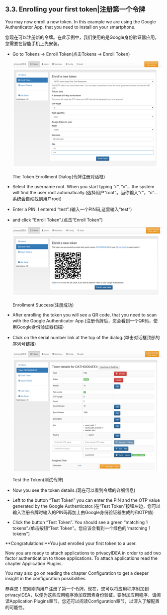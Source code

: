 ## 3.3. Enrolling your first token|注册第一个令牌

You may now enroll a new token. In this example we are using the Google Authenticator App, that you need to install on your smartphone.

您现在可以注册新的令牌。在此示例中，我们使用的是Google身份验证器应用，您需要在智能手机上先安装。

* Go to Tokens -> Enroll Token(点击Tokens -> Enroll Token)

  ![enroll1](../Contents/enroll1.png)

  The Token Enrollment Dialog(令牌注册对话框)

* Select the username root. When you start typing “r”, “o”... the system will find the user root automatically.(选择用户“root”。当你输入“r”，“o”...系统会自动找到用户root)
* Enter a PIN. I entered “test”.(输入一个PIN码,这里输入“test”)
* and click “Enroll Token”.(点击“Enroll Token”)

  ![enroll2](../Contents/enroll2.png)

  Enrollment Success(注册成功)

* After enrolling the token you will see a QR code, that you need to scan with the Google Authenticator App.(注册令牌后，您会看到一个QR码，使用Google身份验证器扫描)
* Click on the serial number link at the top of the dialog.(单击对话框顶部的序列号链接)

  ![testtoken](../Contents/testtoken.png)

  Test the Token(测试令牌)

* Now you see the token details.(现在可以看到令牌的详细信息)
* Left to the button “Test Token” you can enter the PIN and the OTP value generated by the Google Authenticator.(在“Test Token”按钮左边，您可以输入注册令牌时输入的PIN码再加上由Google身份验证器生成的和OTP值)
* Click the button “Test Token”. You should see a green “matching 1 tokens”.(单击按钮“Test Token”。您应该会看到一个绿色的“matching 1 tokens”)

**Congratulations!**You just enrolled your first token to a user.

Now you are ready to attach applications to privacyIDEA in order to add two factor authentication to those applications. To attach applications read the chapter Application Plugins.

You may also go on reading the chapter Configuration to get a deeper insight in the configuration possibilities.

恭喜您！您刚刚向用户注册了第一个令牌。现在，您可以将应用程序附加到privacyIDEA，以便为这些应用程序添加双因素身份验证。要附加应用程序，请阅读Application Plugins章节。您还可以阅读Configuration章节，以深入了解配置的可能性。